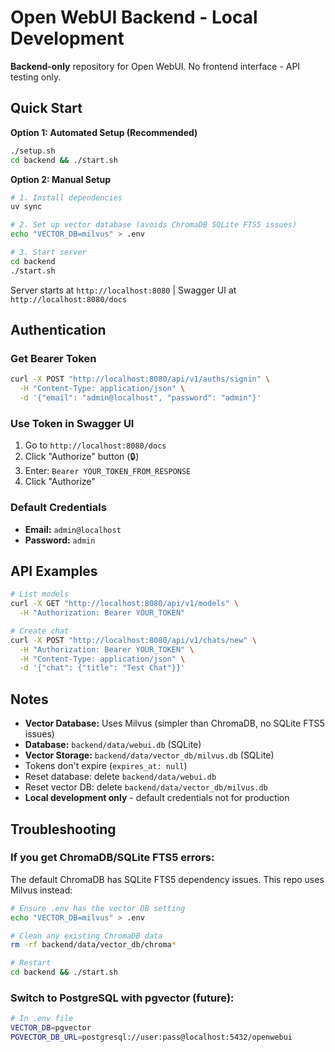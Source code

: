 # Open WebUI Backend - Local Development

**Backend-only** repository for Open WebUI. No frontend interface - API testing only.

## Quick Start

**Option 1: Automated Setup (Recommended)**
```bash
./setup.sh
cd backend && ./start.sh
```

**Option 2: Manual Setup**
```bash
# 1. Install dependencies
uv sync

# 2. Set up vector database (avoids ChromaDB SQLite FTS5 issues)
echo "VECTOR_DB=milvus" > .env

# 3. Start server
cd backend
./start.sh
```

Server starts at `http://localhost:8080` | Swagger UI at `http://localhost:8080/docs`

## Authentication

### Get Bearer Token

```bash
curl -X POST "http://localhost:8080/api/v1/auths/signin" \
  -H "Content-Type: application/json" \
  -d '{"email": "admin@localhost", "password": "admin"}'
```

### Use Token in Swagger UI

1. Go to `http://localhost:8080/docs`
2. Click "Authorize" button (🔒)
3. Enter: `Bearer YOUR_TOKEN_FROM_RESPONSE`
4. Click "Authorize"

### Default Credentials
- **Email:** `admin@localhost`
- **Password:** `admin`

## API Examples

```bash
# List models
curl -X GET "http://localhost:8080/api/v1/models" \
  -H "Authorization: Bearer YOUR_TOKEN"

# Create chat
curl -X POST "http://localhost:8080/api/v1/chats/new" \
  -H "Authorization: Bearer YOUR_TOKEN" \
  -H "Content-Type: application/json" \
  -d '{"chat": {"title": "Test Chat"}}'
```

## Notes

- **Vector Database:** Uses Milvus (simpler than ChromaDB, no SQLite FTS5 issues)
- **Database:** `backend/data/webui.db` (SQLite)
- **Vector Storage:** `backend/data/vector_db/milvus.db` (SQLite)
- Tokens don't expire (`expires_at: null`)
- Reset database: delete `backend/data/webui.db`
- Reset vector DB: delete `backend/data/vector_db/milvus.db`
- **Local development only** - default credentials not for production

## Troubleshooting

### If you get ChromaDB/SQLite FTS5 errors:
The default ChromaDB has SQLite FTS5 dependency issues. This repo uses Milvus instead:

```bash
# Ensure .env has the vector DB setting
echo "VECTOR_DB=milvus" > .env

# Clean any existing ChromaDB data
rm -rf backend/data/vector_db/chroma*

# Restart
cd backend && ./start.sh
```

### Switch to PostgreSQL with pgvector (future):
```bash
# In .env file
VECTOR_DB=pgvector
PGVECTOR_DB_URL=postgresql://user:pass@localhost:5432/openwebui
```